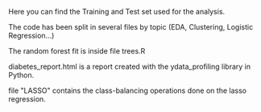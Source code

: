 Here you can find the Training and Test set used for the analysis.

The code has been split in several files by topic (EDA, Clustering, Logistic Regression...) 

The random forest fit is inside file trees.R

diabetes_report.html is a report created with the ydata_profiling library in Python.

file "LASSO" contains the class-balancing operations done on the lasso regression.
